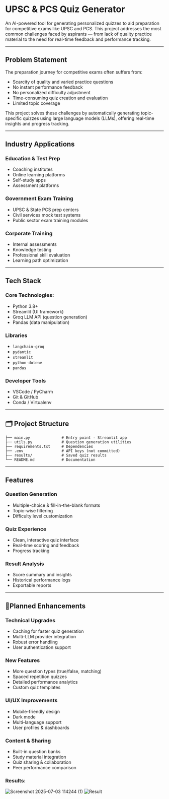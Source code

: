 

#  UPSC & PCS Quiz Generator

An AI-powered tool for generating personalized quizzes to aid preparation for competitive exams like UPSC and PCS. This project addresses the most common challenges faced by aspirants — from lack of quality practice material to the need for real-time feedback and performance tracking.

---

##  Problem Statement

The preparation journey for competitive exams often suffers from:

- Scarcity of quality and varied practice questions  
- No instant performance feedback  
- No personalized difficulty adjustment  
- Time-consuming quiz creation and evaluation  
- Limited topic coverage

This project solves these challenges by automatically generating topic-specific quizzes using large language models (LLMs), offering real-time insights and progress tracking.

---

##  Industry Applications

###  Education & Test Prep
- Coaching institutes  
- Online learning platforms  
- Self-study apps  
- Assessment platforms

###  Government Exam Training
- UPSC & State PCS prep centers  
- Civil services mock test systems  
- Public sector exam training modules

###  Corporate Training
- Internal assessments  
- Knowledge testing  
- Professional skill evaluation  
- Learning path optimization

---

##  Tech Stack

###  Core Technologies:
- Python 3.8+  
- Streamlit (UI framework)  
- Groq LLM API (question generation)  
- Pandas (data manipulation)

###  Libraries
- `langchain-groq`  
- `pydantic`  
- `streamlit`  
- `python-dotenv`  
- `pandas`

###  Developer Tools
- VSCode / PyCharm  
- Git & GitHub  
- Conda / Virtualenv

---


## 🗂️ Project Structure
```
├── main.py              # Entry point - Streamlit app
├── utils.py             # Question generation utilities
├── requirements.txt     # Dependencies
├── .env                 # API keys (not committed)
├── results/             # Saved quiz results
└── README.md            # Documentation
```

---

##  Features

###  Question Generation
- Multiple-choice & fill-in-the-blank formats  
- Topic-wise filtering  
- Difficulty level customization  

###  Quiz Experience
- Clean, interactive quiz interface  
- Real-time scoring and feedback  
- Progress tracking

###  Result Analysis
- Score summary and insights  
- Historical performance logs  
- Exportable reports

---

## 🔮Planned Enhancements

###  Technical Upgrades
- Caching for faster quiz generation  
- Multi-LLM provider integration  
- Robust error handling  
- User authentication support

###  New Features
- More question types (true/false, matching)  
- Spaced repetition quizzes  
- Detailed performance analytics  
- Custom quiz templates

###  UI/UX Improvements
- Mobile-friendly design  
- Dark mode  
- Multi-language support  
- User profiles & dashboards

###  Content & Sharing
- Built-in question banks  
- Study material integration  
- Quiz sharing & collaboration  
- Peer performance comparison


### Results:
![Screenshot 2025-07-03 114244 (1)](https://github.com/user-attachments/assets/343c1d1a-9720-40be-9812-be4365fdc002)
![Result](https://github.com/user-attachments/assets/3434c780-df39-4e58-ac89-85abfef33fd1)


